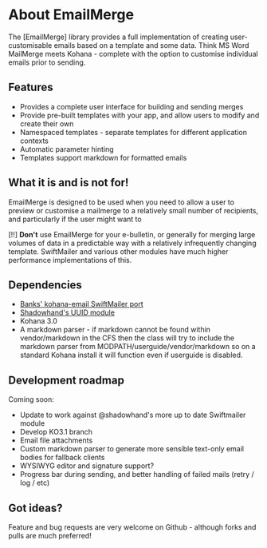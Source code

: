 # About EmailMerge

The [EmailMerge] library provides a full implementation of creating user-customisable
emails based on a template and some data. Think MS Word MailMerge meets Kohana -
complete with the option to customise individual emails prior to sending.

## Features

 * Provides a complete user interface for building and sending merges
 * Provide pre-built templates with your app, and allow users to modify and create their own
 * Namespaced templates - separate templates for different application contexts
 * Automatic parameter hinting
 * Templates support markdown for formatted emails

## What it is and is not for!

EmailMerge is designed to be used when you need to allow a user to preview or customise
a mailmerge to a relatively small number of recipients, and particularly if the user
might want to

[!!] **Don't** use EmailMerge for your e-bulletin, or generally for merging large
volumes of data in a predictable way with a relatively infrequently changing template.
SwiftMailer and various other modules have much higher performance implementations of this.

## Dependencies

 * [Banks' kohana-email SwiftMailer port](https://github.com/banks/kohana-email.git)
 * [Shadowhand's UUID module](https:://github.com/shadowhand/uuid.git)
 * Kohana 3.0
 * A markdown parser - if markdown cannot be found within vendor/markdown in the
   CFS then the class will try to include the markdown parser from
   MODPATH/userguide/vendor/markdown so on a standard Kohana install it will function
   even if userguide is disabled.

## Development roadmap

Coming soon:

 * Update to work against @shadowhand's more up to date Swiftmailer module
 * Develop KO3.1 branch
 * Email file attachments
 * Custom markdown parser to generate more sensible text-only email bodies for fallback clients
 * WYSIWYG editor and signature support?
 * Progress bar during sending, and better handling of failed mails (retry / log / etc)

## Got ideas?

Feature and bug requests are very welcome on Github - although forks and pulls are
much preferred!
